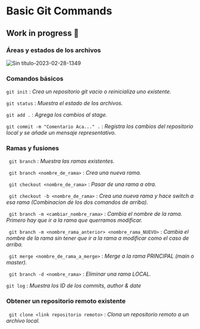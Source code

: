 # Basic Git Commands 

## **Work in progress** :love_you_gesture:

### Áreas y estados de los archivos
![Sin título-2023-02-28-1349](https://user-images.githubusercontent.com/71336562/222295682-d5b34913-f4bb-46e9-8d68-37ca1b699374.png)

### Comandos básicos  

` git init ` : _Crea un repositorio git vacio o reinicializa uno existente._

` git status ` : _Muestra el estado de los archivos._

` git add . ` : _Agrega los cambios al stage._

` git commit -m "Comentario Aca..." . ` : _Registra los cambios del repositorio local y se añade un mensaje representativo._


### Ramas y fusiones

` git branch` : _Muestra las ramas existentes._

` git branch <nombre_de_rama>` : _Crea una nueva rama._

` git checkout <nombre_de_rama>` : _Pasar de una rama a otra._

` git checkout -b <nombre_de_rama>` : _Crea una nueva rama y hace switch a esa rama (Combinacion de los dos comandos de arriba)._

` git branch -m <cambiar_nombre_rama>` : _Cambia el nombre de la rama. Primero hay que ir a la rama que querramos modificar._

` git branch -m <nombre_rama_anterior> <nombre_rama_NUEVO>` : _Cambia el nombre de la rama sin tener que ir a la rama a modificar como el caso de arriba._

` git merge <nombre_de_rama_a_merge>` : _Merge a la rama PRINCIPAL (main o master)._

` git branch -d <nombre_rama>` : _Eliminar una rama LOCAL._

` git log ` : _Muestra los ID de los commits, author & date_


### Obtener un repositorio remoto existente 

` git clone <link repositorio remoto>` : _Clona un repositorio remoto a un archivo local._



